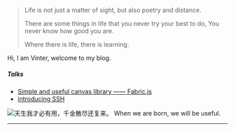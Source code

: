 > Life is not just a matter of sight, but also poetry and distance.
>
> There are some things in life that you never try your best to do, You never know how good you are.
>
> Where there is life, there is learning.


Hi, I am Vinter, welcome to my blog.

##### Talks

<!-- - [Upgrading to Progressive Web Apps][9] · [JSConf China Shanghai 2017](http://2017.jsconf.cn/)
- Building Progressive Web Apps · [CSDI Guangzhou 2017](http://www.csdisummit.com/)
- The State of Progressive Web App · GDG IO Redux Beijing 2017
- PWA Rehashing · Baidu HQ Beijing 2017
- [Service Worker 101][5] · GDG DevFest Beijing 2016
- [Progressive Web Apps][4] · QCon Shanghai 2016
- Progressive Web App in my POV · GDG IO Redux Beijing 2016
- [CSS Still Sucks 2015][2] · 2015
- [JavaScript Modularization Journey][1] · 2015



[1]: //huangxuan.me/2015/07/09/js-module-7day/
[2]: //huangxuan.me/2015/12/28/css-sucks-2015/
[3]: //huangxuan.me/2016/06/05/pwa-in-my-pov/
[4]: //huangxuan.me/2016/10/20/pwa-qcon2016/
[5]: //huangxuan.me/2016/11/20/sw-101-gdgdf/
[6]: https://yanshuo.io/assets/player/?deck=58ac8598b123db0067292f92 "PWA Rehashing"
[7]: https://yanshuo.io/assets/player/?deck=593ad6fbfe88c2006a0a0d6d "The State of PWA"
[8]: https://yanshuo.io/assets/player/?deck=594d673d570c357d0698a950 "Building PWA"
[9]: //huangxuan.me/jsconfcn2017/ -->

* [Simple and useful canvas library —— Fabric.js][1]
* [introducing SSH][2]

![天生我才必有用，千金散尽还复来。](http://vinter.oss-cn-shenzhen.aliyuncs.com/blog/jiangjinjiu.jpg "将进酒")
When we are born, we will be useful. 

---


[1]: //www.vinterx.com/2018/11/18/canvas-fabric/
[2]: //www.vinterx.com/2018/11/05/two-ssh-in-pc-git/